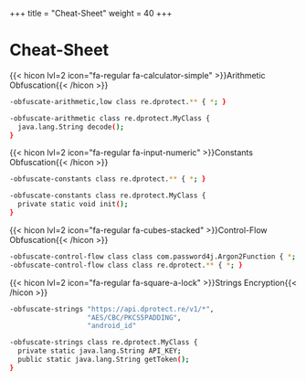 +++
title = "Cheat-Sheet"
weight = 40
+++

# Cheat-Sheet

{{< hicon lvl=2 icon="fa-regular fa-calculator-simple" >}}Arithmetic Obfuscation{{< /hicon >}}

```bash
-obfuscate-arithmetic,low class re.dprotect.** { *; }

-obfuscate-arithmetic class re.dprotect.MyClass {
  java.lang.String decode();
}
```

{{< hicon lvl=2 icon="fa-regular fa-input-numeric" >}}Constants Obfuscation{{< /hicon >}}

```bash
-obfuscate-constants class re.dprotect.** { *; }

-obfuscate-constants class re.dprotect.MyClass {
  private static void init();
}
```

{{< hicon lvl=2 icon="fa-regular fa-cubes-stacked" >}}Control-Flow Obfuscation{{< /hicon >}}

```bash
-obfuscate-control-flow class class com.password4j.Argon2Function { *; }
-obfuscate-control-flow class class re.dprotect.** { *; }
```

{{< hicon lvl=2 icon="fa-regular fa-square-a-lock" >}}Strings Encryption{{< /hicon >}}

```bash
-obfuscate-strings "https://api.dprotect.re/v1/*",
                   "AES/CBC/PKCS5PADDING",
                   "android_id"

-obfuscate-strings class re.dprotect.MyClass {
  private static java.lang.String API_KEY;
  public static java.lang.String getToken();
}
```
